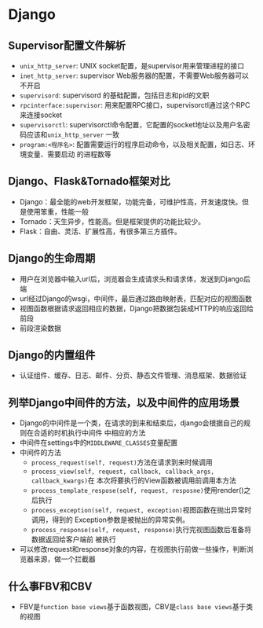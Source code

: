 # Django

## Supervisor配置文件解析
- `unix_http_server`: UNIX socket配置，是supervisor用来管理进程的接口
- `inet_http_server`: supervisor Web服务器的配置，不需要Web服务器可以不开启
- `supervisord`: supervisord 的基础配置，包括日志和pid的文职
- `rpcinterface:supervisor`: 用来配置RPC接口，supervisorctl通过这个RPC来连接socket
- `supervisorctl`: supervisorctl命令配置，它配置的socket地址以及用户名密码应该和`unix_http_server`
一致
- `program:<程序名>`: 配置需要运行的程序启动命令，以及相关配置，如日志、环境变量、需要启动
的进程数等

## Django、Flask&Tornado框架对比
- Django：最全能的web开发框架，功能完备，可维护性高，开发速度快。但是使用笨重，性能一般
- Tornado：天生异步，性能高。但是框架提供的功能比较少。
- Flask：自由、灵活、扩展性高，有很多第三方插件。

## Django的生命周期
- 用户在浏览器中输入url后，浏览器会生成请求头和请求体，发送到Django后端
- url经过Django的wsgi，中间件，最后通过路由映射表，匹配对应的视图函数
- 视图函数根据请求返回相应的数据，Django把数据包装成HTTP的响应返回给前段
- 前段渲染数据

## Django的内置组件
- 认证组件、缓存、日志、邮件、分页、静态文件管理、消息框架、数据验证

## 列举Django中间件的方法，以及中间件的应用场景
- Django的中间件是一个类，在请求的到来和结束后，django会根据自己的规则在合适的时机执行中间件
中相应的方法
- 中间件在settings中的`MIDDLEWARE_CLASSES`变量配置
- 中间件的方法
    - `process_request(self, request)`方法在请求到来时候调用
    - `process_view(self, request, callback, callback_args, callback_kwargs)`在
    本次将要执行的View函数被调用前调用本方法
    - `process_template_respose(self, request, resposne)`使用render()之后执行
    - `process_exception(self, request, exception)`视图函数在抛出异常时调用，得到的
    Exception参数是被抛出的异常实例。
    - `process_response(self, request, response)`执行完视图函数后准备将数据返回给客户端前
    被执行
- 可以修改request和response对象的内容，在视图执行前做一些操作，判断浏览器来源，做一个拦截器

## 什么事FBV和CBV
- FBV是`function base views`基于函数视图，CBV是`class base views`基于类的视图